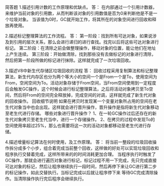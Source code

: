 简答题
1.描述引用计数的工作原理和优缺点。
答：
在内部通过一个引用计数器，来维护当前对象的引用数，从而判断该对象的引用数值是否为0来判断他是不是一个垃圾对象。 当该值为0时，GC就开始工作，将其所在的对象空间进行回收和释放再使用。


2.描述标记整理算法的工作流程。
答：
第一阶段：找到所有可达对象，如果说涉及到引用的层次关系，那么会进行递归的进行查找。找完以后将这些可达对象进行标记。
第二阶段：在清除之前会做整理操作，移动对象的位置，能让他们在地址上产生连续。
第三阶段：开始做清除，找到那些没有去做标记的对象进行清除，然后把第一阶段所做的标记进行抹除。这样就完成了一次垃圾回收。


3.描述V8中新生代存储区垃圾回收的流程
答：
回收过程采用复制算法和标记整理算法，新生代内存区也分为两个等大小的空间一个是From一个是To，使用空间为From，空闲空间为To。活动对象存储于From空间，当From空间使用到一定程度后会触发GC操作，这个时候会进行标记整理算法，之后将活动对象拷贝至To空间，然后将From的空间完全释放掉，完成空间的对调，这样就完成了新生代对象的回收操作。
回收细节说明
如果在拷贝时发现某一个变量对象所占用的空间在老生代对象当中也会出现。这样就会进行晋升操作，晋升操作是指将新生代对象移动至老生代进行存储。
哪些对象进行晋升操作？
1、在一轮GC操作过后还存在的新生代对象拷贝至老生代当中，进行一个存储操作。
2、在拷贝的过程中发现To的空间使用率超过25%，那么也需要将这一次的活动对象都移动至老生代进行存储。


4.描述增量标记算法在何时使用，及工作原理。
答：
将当前一整段的垃圾回收操作拆分成多个小步，组合着完成当前整个回收，这样做的好处可以实现垃圾回收和程序执行交替着完成，这样所带来的的时间消耗更加合理。
当程序执行时触发了GC操作，那就会进行遍历对象进行标记，标记过程不用一下完成，先只完成直接可达对象的标记，然后让程序继续执行一段时间，然后再停下来让GC进行第二步的标记操作，如此交替执行。当标记完成以后就让程序停下来
等待GC完成清除操作。当清除操作执行完后程序会继续执行。
